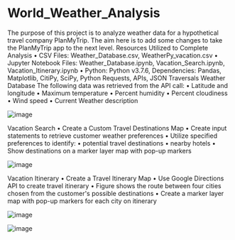 # World_Weather_Analysis
The purpose of this project is to analyze weather data for a hypothetical travel company PlanMyTrip. The aim here is to add some changes to take the PlanMyTrip app to the next level.
Resources Utilized to Complete Analysis
•	CSV Files: Weather_Database.csv, WeatherPy_vacation.csv
•	Jupyter Notebook Files: Weather_Database.ipynb, Vacation_Search.ipynb, Vacation_Itinerary.ipynb
•	Python: Python v3.7.6, Dependencies: Pandas, Matplotlib, CitiPy, SciPy, Python Requests, APIs, JSON Traversals
Weather Database
The following data was retrieved from the API call:
•	Latitude and longitude
•	Maximum temperature
•	Percent humidity
•	Percent cloudiness
•	Wind speed
•	Current Weather description
 
 ![image](https://user-images.githubusercontent.com/96086671/166950098-1fdbc51a-4743-45c4-bee5-45cc51217eec.png)



Vacation Search
•	Create a Custom Travel Destinations Map
•	Create input statements to retrieve customer weather preferences
•	Utilize specified preferences to identify:
•	potential travel destinations
•	nearby hotels
•	Show destinations on a marker layer map with pop-up markers
 
 ![image](https://user-images.githubusercontent.com/96086671/166950188-4edf159f-ad83-4bcd-b102-759a47fc130c.png)


Vacation Itinerary
•	Create a Travel Itinerary Map
•	Use Google Directions API to create travel itinerary
•	Figure shows the route between four cities chosen from the customer's possible destinations
•	Create a marker layer map with pop-up markers for each city on itinerary
 
 
 ![image](https://user-images.githubusercontent.com/96086671/166950304-b61088f6-6b57-48eb-9cce-d869e2ab6c45.png)




 ![image](https://user-images.githubusercontent.com/96086671/166950382-4e0901d4-b4dd-40f1-8849-8ce43609788e.png)

